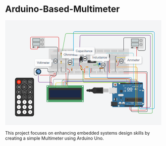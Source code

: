 # Arduino-Based-Multimeter

![Readme-image](https://github.com/deepakshisud/Arduino-Based-Multimeter/blob/master/Circuit.png)

This project focuses on enhancing embedded systems design skills by creating a simple Multimeter using Arduino Uno.
